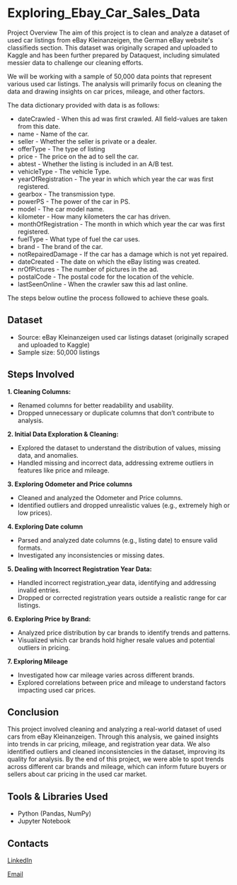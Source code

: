 # Exploring_Ebay_Car_Sales_Data

Project Overview
The aim of this project is to clean and analyze a dataset of used car listings from eBay Kleinanzeigen, the German eBay website's classifieds section. This dataset was originally scraped and uploaded to Kaggle and has been further prepared by Dataquest, including simulated messier data to challenge our cleaning efforts.

We will be working with a sample of 50,000 data points that represent various used car listings. The analysis will primarily focus on cleaning the data and drawing insights on car prices, mileage, and other factors. 

The data dictionary provided with data is as follows:

- dateCrawled - When this ad was first crawled. All field-values are taken from this date.
- name - Name of the car.
- seller - Whether the seller is private or a dealer.
- offerType - The type of listing
- price - The price on the ad to sell the car.
- abtest - Whether the listing is included in an A/B test.
- vehicleType - The vehicle Type.
- yearOfRegistration - The year in which which year the car was first registered.
- gearbox - The transmission type.
- powerPS - The power of the car in PS.
- model - The car model name.
- kilometer - How many kilometers the car has driven.
- monthOfRegistration - The month in which which year the car was first registered.
- fuelType - What type of fuel the car uses.
- brand - The brand of the car.
- notRepairedDamage - If the car has a damage which is not yet repaired.
- dateCreated - The date on which the eBay listing was created.
- nrOfPictures - The number of pictures in the ad.
- postalCode - The postal code for the location of the vehicle.
- lastSeenOnline - When the crawler saw this ad last online.

The steps below outline the process followed to achieve these goals.

## Dataset
- Source: eBay Kleinanzeigen used car listings dataset (originally scraped and uploaded to Kaggle)
- Sample size: 50,000 listings

## Steps Involved 

**1. Cleaning Columns:**

- Renamed columns for better readability and usability.
- Dropped unnecessary or duplicate columns that don’t contribute to analysis.

**2. Initial Data Exploration & Cleaning:**

- Explored the dataset to understand the distribution of values, missing data, and anomalies.
- Handled missing and incorrect data, addressing extreme outliers in features like price and mileage.

**3. Exploring Odometer and Price columns**

- Cleaned and analyzed the Odometer and Price columns.
- Identified outliers and dropped unrealistic values (e.g., extremely high or low prices).

**4. Exploring Date column**

- Parsed and analyzed date columns (e.g., listing date) to ensure valid formats.
- Investigated any inconsistencies or missing dates.

**5. Dealing with Incorrect Registration Year Data:**

- Handled incorrect registration_year data, identifying and addressing invalid entries.
- Dropped or corrected registration years outside a realistic range for car listings.

 **6. Exploring Price by Brand:**

- Analyzed price distribution by car brands to identify trends and patterns.
- Visualized which car brands hold higher resale values and potential outliers in pricing.

**7. Exploring Mileage**

- Investigated how car mileage varies across different brands.
- Explored correlations between price and mileage to understand factors impacting used car prices.

## Conclusion 

This project involved cleaning and analyzing a real-world dataset of used cars from eBay Kleinanzeigen. Through this analysis, we gained insights into trends in car pricing, mileage, and registration year data. We also identified outliers and cleaned inconsistencies in the dataset, improving its quality for analysis. By the end of this project, we were able to spot trends across different car brands and mileage, which can inform future buyers or sellers about car pricing in the used car market.

## Tools & Libraries Used

- Python (Pandas, NumPy)
- Jupyter Notebook

## Contacts

[LinkedIn](https://www.linkedin.com/in/pratikshabajpai29/)

[Email](@pratikshabj77@gmail.com)



  
